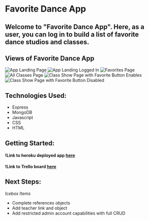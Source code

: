 # Favorite Dance App
## Welcome to "Favorite Dance App". Here, as a user, you can log in to build a list of favorite dance studios and classes.

## Views of Favorite Dance App

![App Landing Page](https://i.imgur.com/CBrauvF.png)
![App Landing Logged In](https://i.imgur.com/pkiyLgB.png)
![Favorites Page](https://i.imgur.com/AXCPuGw.png)
![All Classes Page](https://i.imgur.com/DnRw0mv.png)
![Class Show Page with Favorite Button Enables](https://i.imgur.com/kZXdRJH.png)
![Class Show Page with Favorite Button Disabled](https://i.imgur.com/74eweqw.png)

## Technologies Used: 
- Express
- MongoDB
- Javascript
- CSS
- HTML

## Getting Started:
#### !Link to heroku deployed app [here](https://favorite-dance-app.herokuapp.com/)
#### !Link to Trello board [here](https://trello.com/b/e1IPO4E0/sei-project-2-favorite-dance-app)

## Next Steps: 
*Icebox Items*
- Complete references objects
- Add teacher link and object
- Add restricted admin account capabilities with full CRUD 


